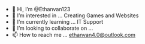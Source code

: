 - 👋 Hi, I’m @Ethanvan123
- 👀 I’m interested in ... Creating Games and Websites
- 🌱 I’m currently learning ... IT Support
- 💞️ I’m looking to collaborate on ...
- 📫 How to reach me ... ethanvan4.0@outlook.com

<!---
Ethanvan123/Ethanvan123 is a ✨ special ✨ repository because its `README.md` (this file) appears on your GitHub profile.
You can click the Preview link to take a look at your changes.
--->
